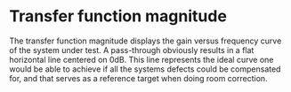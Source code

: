 # Transfer function magnitude
The transfer function magnitude displays the gain versus frequency curve of the system under test. 
A pass-through obviously results in a flat horizontal line centered on 0dB. 
This line represents the ideal curve one would be able to achieve if all the systems defects could be compensated for, and that serves as a reference target when doing room correction.



